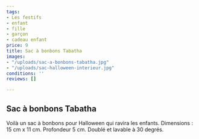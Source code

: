 ```yaml
---
tags:
- Les festifs
- enfant
- fille
- garçon
- cadeau enfant
price: 9
title: Sac à bonbons Tabatha
images:
- "/uploads/sac-a-bonbons-tabatha.jpg"
- "/uploads/sac-halloween-interieur.jpg"
conditions: ''
reviews: []

---
```

## Sac à bonbons Tabatha

Voilà un sac à bonbons pour Halloween qui ravira les enfants. Dimensions : 15 cm x 11 cm. Profondeur 5 cm. Doublé et lavable à 30 degrés.